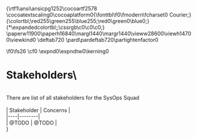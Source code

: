 {\rtf1\ansi\ansicpg1252\cocoartf2578
\cocoatextscaling0\cocoaplatform0{\fonttbl\f0\fmodern\fcharset0 Courier;}
{\colortbl;\red255\green255\blue255;\red0\green0\blue0;}
{\*\expandedcolortbl;;\cssrgb\c0\c0\c0;}
\paperw11900\paperh16840\margl1440\margr1440\vieww28600\viewh14700\viewkind0
\deftab720
\pard\pardeftab720\partightenfactor0

\f0\fs26 \cf0 \expnd0\expndtw0\kerning0
# Stakeholders\
\
There are list of all stakeholders for the SysOps Squad\
\
| Stakeholder | Concerns |\
|----|--------|\
| @TODO | @TODO |\
}